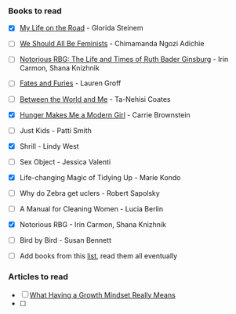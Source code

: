 ### Books to read
- [X] [My Life on the Road](http://www.amazon.com/My-Life-Road-Gloria-Steinem/dp/0147522404/ref=tmm_abk_title_0?_encoding=UTF8&qid=1451716234&sr=1-1) - Glorida Steinem
- [ ] [We Should All Be Feminists](http://www.amazon.com/Should-Feminists-Kindle-Single-Vintage-ebook/dp/B00L0F01NK/ref=tmm_kin_swatch_0?_encoding=UTF8&qid=1451716318&sr=1-1) - Chimamanda Ngozi Adichie 
- [ ] [Notorious RBG: The Life and Times of Ruth Bader Ginsburg](http://www.amazon.com/gp/product/0062415832/ref=x_gr_w_visstd_sin_t1_test_bb?ie=UTF8&tag=x_gr_w_visstd_sin_t1_test_bb-20&linkCode=as2&camp=1789&creative=9325&creativeASIN=0062415832&SubscriptionId=1MGPYB6YW3HWK55XCGG2) - Irin Carmon, Shana Knizhnik
- [ ] [Fates and Furies](http://www.amazon.com/gp/product/1594634475/ref=s9_al_bw_g14_i1?pf_rd_m=ATVPDKIKX0DER&pf_rd_s=merchandised-search-4&pf_rd_r=0HQ8Z6H7WWFSK4F5E1YM&pf_rd_t=101&pf_rd_p=2272539202&pf_rd_i=13108091011) - Lauren Groff
- [ ] [Between the World and Me](http://www.amazon.com/Between-World-Me-Ta-Nehisi-Coates/dp/0812993543/ref=pd_sim_14_1?ie=UTF8&dpID=51nX2wGTFXL&dpSrc=sims&preST=_AC_UL160_SR107%2C160_&refRID=17P2VHC7KZZ58CF1MX89) - Ta-Nehisi Coates
- [X] [Hunger Makes Me a Modern Girl](http://smile.amazon.com/Hunger-Makes-Me-Modern-Girl/dp/B015WM7CHY/ref=tmm_aud_swatch_0?_encoding=UTF8&qid=1451844369&sr=8-1) - Carrie Brownstein
- [ ] Just Kids - Patti Smith
- [X] Shrill - Lindy West
- [ ] Sex Object - Jessica Valenti
- [X] Life-changing Magic of Tidying Up - Marie Kondo
- [ ] Why do Zebra get uclers - Robert Sapolsky
- [ ] A Manual for Cleaning Women - Lucia Berlin
- [X] Notorious RBG - Irin Carmon, Shana Knizhnik
- [ ] Bird by Bird - Susan Bennett
- [ ] Add books from this [list](http://www.huffingtonpost.com/2015/05/19/recent-books-women-should-read_n_7314166.html), read them all eventually


### Articles to read
- [ ] [What Having a Growth Mindset Really Means](https://hbr.org/2016/01/what-having-a-growth-mindset-actually-means?utm_content=buffer41ea4&utm_medium=social&utm_source=twitter.com&utm_campaign=buffer)
- [ ] 
